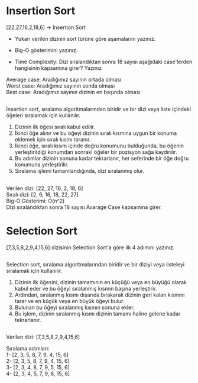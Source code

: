 # Insertion Sort

[22,27,16,2,18,6] -> Insertion Sort

- Yukarı verilen dizinin sort türüne göre aşamalarını yazınız.

- Big-O gösterimini yazınız.

- Time Complexity: Dizi sıralandıktan sonra 18 sayısı aşağıdaki case'lerden hangisinin kapsamına girer? Yazınız

Average case: Aradığımız sayının ortada olması  
 Worst case: Aradığımız sayının sonda olması  
 Best case: Aradığımız sayının dizinin en başında olması.

##

İnsertion sort, sıralama algoritmalarından biridir ve bir dizi veya liste içindeki öğeleri sıralamak için kullanılır.

1. Dizinin ilk öğesi sıralı kabul edilir.
2. İkinci öğe alınır ve bu öğeyi dizinin sıralı kısmına uygun bir konuma eklemek için sıralı kısmı taranır.
3. İkinci öğe, sıralı kısım içinde doğru konumunu bulduğunda, bu öğenin yerleştirildiği konumdan sonraki öğeler bir pozisyon sağa kaydırılır.
4. Bu adımlar dizinin sonuna kadar tekrarlanır, her seferinde bir öğe doğru konumuna yerleştirilir.
5. Sıralama işlemi tamamlandığında, dizi sıralanmış olur.

##

Verilen dizi: [22, 27, 16, 2, 18, 6]  
Sıralı dizi: [2, 6, 16, 18, 22, 27]  
Big-O Gösterimi: O(n^2)  
Dizi sıralandıktan sonra 18 sayısı Avarage Case kapsamına girer.

# Selection Sort

[7,3,5,8,2,9,4,15,6] dizisinin Selection Sort'a göre ilk 4 adımını yazınız.

##

Selection sort, sıralama algoritmalarından biridir ve bir diziyi veya listeleyi sıralamak için kullanılır.

1. Dizinin ilk öğesini, dizinin tamamının en küçüğü veya en büyüğü olarak kabul eder ve bu öğeyi sıralanmış kısmın başına yerleştirir.
2. Ardından, sıralanmış kısmı dışarıda bırakarak dizinin geri kalan kısmını tarar ve en küçük veya en büyük öğeyi bulur.
3. Bulunan bu öğeyi sıralanmış kısmın sonuna ekler.
4. Bu işlem, dizinin sıralanmış kısmı dizinin tamamı haline gelene kadar tekrarlanır.

##

Verilen dizi: [7,3,5,8,2,9,4,15,6]

Sıralama adımları:  
1- [2, 3, 5, 8, 7, 9, 4, 15, 6]  
2- [2, 3, 5, 8, 7, 9, 4, 15, 6]  
3- [2, 3, 4, 8, 7, 9, 5, 15, 6]  
4- [2, 3, 4, 5, 7, 9, 8, 15, 6]
